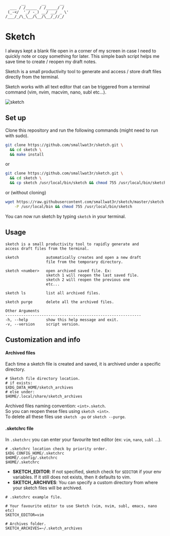 ```
       __       __      __
  ___ / /_____ / /_____/ /
 (_-</  '_/ -_) __/ __/ _ \'
/___/_/\_\__/\__/\__/_//_/
```

# Sketch

I always kept a blank file open in a corner of my screen in case I need to quickly note or copy something for later. This simple bash script helps me save time to create / reopen my draft notes.

Sketch is a small productivity tool to generate and access / store draft files directly from the terminal.

Sketch works with all text editor that can be triggered from a terminal command (vim, nvim, macvim, nano, subl etc...).

![sketch](https://i.imgur.com/uHwSDXJ.gif)  

## Set up
Clone this repository and run the following commands (might need to run with sudo).  

```sh
git clone https://github.com/smallwat3r/sketch.git \
  && cd sketch \
  && make install
```

or  
```sh
git clone https://github.com/smallwat3r/sketch.git \
  && cd sketch \
  && cp sketch /usr/local/bin/sketch && chmod 755 /usr/local/bin/sketch
```

or (without cloning)  
```sh
wget https://raw.githubusercontent.com/smallwat3r/sketch/master/sketch \
    -P /usr/local/bin && chmod 755 /usr/local/bin/sketch
```

You can now run sketch by typing `sketch` in your terminal.  

## Usage

```
sketch is a small productivity tool to rapidly generate and
access draft files from the terminal.

sketch            automatically creates and open a new draft
                  file from the temporary directory.

sketch <number>   open archived saved file. Ex:
                  sketch 1 will reopen the last saved file.
                  sketch 2 will reopen the previous one
                  etc...

sketch ls         list all archived files.

sketch purge      delete all the archived files.

Other Arguments
------------------------------------------------------------
-h, --help        show this help message and exit.
-v, --version     script version.
```

## Customization and info

#### Archived files

Each time a sketch file is created and saved, it is archived under a specific directory.
```
# Sketch file directory location.
# if exists:
$XDG_DATA_HOME/sketch_archives
# else under:
$HOME/.local/share/sketch_archives 
```
Archived files naming convention: `<int>.sketch`.  
So you can reopen these files using `sketch <int>`.  
To delete all these files use `sketch -pu` or `sketch --purge`.  

#### .sketchrc file

In `.sketchrc` you can enter your favourite text editor (ex: `vim`, `nano`, `subl` ...).
```
# .sketchrc location check by priority order.
$XDG_CONFIG_HOME/.sketchrc
$HOME/.config/.sketchrc
$HOME/.sketchrc
```

* **SKETCH_EDITOR**: If not specified, sketch check for `$EDITOR` if your env variables. If it still does not exists,
then it defaults to vim.  
* **SKETCH_ARCHIVES**: You can specify a custom directory from where your sketch files will be archived.  

```
# .sketchrc example file.

# Your favourite editor to use Sketch (vim, nvim, subl, emacs, nano etc)
SKETCH_EDITOR=vim

# Archives folder.
SKETCH_ARCHIVES=~/.sketch_archives
```

